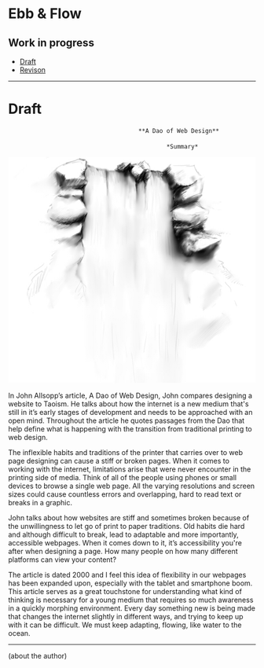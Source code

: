 # Ebb & Flow
## Work in progress

- [Draft](#draft)
- [Revison](#revison)


- - - 

# Draft


                                         **A Dao of Web Design**
                                                 
                                                 *Summary*



![github](Waterfall.jpg)

In John Allsopp’s article, A Dao of Web Design, John compares designing a website to Taoism. He talks about how the internet is a new medium that's still in it’s early stages of development and needs to be approached with an open mind. Throughout the article he quotes passages from the Dao that help define what is happening with the transition from traditional printing to web design.

The inflexible habits and traditions of the printer that carries over to web page designing can cause a stiff or broken pages. When it comes to working with the internet, limitations arise that were never encounter in the printing side of media. Think of all of the people using phones or small devices to browse a single web page. All the varying resolutions and screen sizes could cause countless errors and overlapping, hard to read text or breaks in a graphic.

John talks about how websites are stiff and sometimes broken because of the unwillingness to let go of print to paper traditions. Old habits die hard and although difficult to break, lead to adaptable and more importantly, accessible webpages. 	When it comes down to it, it’s accessibility you're after when designing a page. How many people on how many different platforms can view your content? 

The article is dated 2000 and I feel this idea of flexibility in our webpages has been expanded upon, especially with the tablet and smartphone boom. This article serves as a great touchstone for understanding what kind of thinking is necessary for a young medium that requires so much awareness in a quickly morphing environment. Every day something new is being made that changes the internet slightly in different ways, and trying to keep up with it can be difficult. We must keep adapting, flowing, like water to the ocean. 


- - -

(about the author)
